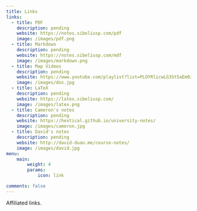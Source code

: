 ```yaml
---
title: Links
links:
  - title: PDF
    description: pending
    website: https://notes.sibeliusp.com/pdf
    image: /images/pdf.png
  - title: Markdown
    description: pending
    website: https://notes.sibeliusp.com/mdf
    image: /images/markdown.png
  - title: Map Videos 
    description: pending
    website: https://www.youtube.com/playlist?list=PLOYRlicwLG3St5aEm02ncj-sPDJwmojIS
    image: /images/dos.jpg
  - title: LaTeX
    description: pending
    website: https://latex.sibeliusp.com/
    image: /images/latex.png
  - title: Cameron's notes
    description: pending
    website: https://hextical.github.io/university-notes/
    image: /images/cameron.jpg
  - title: David's notes
    description: pending
    website: http://david-duan.me/course-notes/
    image: /images/david.jpg
menu:
    main: 
        weight: 4
        params:
            icon: link

comments: false
---
```


Affiliated links.